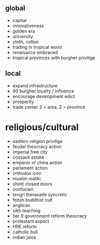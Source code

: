 ## global 
- capital
- innovativeness
- golden era
- university
- cloth, cotton
- trading in tropical wood
- renaisance embraced
- tropical provinces with burgher privilige
## local
- expand infrastructure
- 60 burgher loyalty / influence
- encourage development edict
- prosperity
- trade center 3 = area, 2 = province

# religious/cultural
- eastern religion privilige
- feudal theocracy action
- imperial free city 
- cossack estate
- emperor of china action
- parlament action
- orthodox icon
- muslim maliki
- shinti closed doors
- confucian
- tengri theravade syncretic
- feitsh buddhist cult
- anglican
- sikh teaching
- tier 9 government reform theocracy
- protestant aspect
- HRE reform
- catholic bull
- indian jains